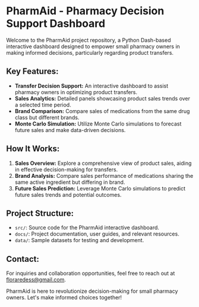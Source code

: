 # PharmAid - Pharmacy Decision Support Dashboard

Welcome to the PharmAid project repository, a Python Dash-based interactive dashboard designed to empower small pharmacy owners in making informed decisions, particularly regarding product transfers.

## Key Features:

- **Transfer Decision Support:** An interactive dashboard to assist pharmacy owners in optimizing product transfers.
- **Sales Analytics:** Detailed panels showcasing product sales trends over a selected time period.
- **Brand Comparison:** Compare sales of medications from the same drug class but different brands.
- **Monte Carlo Simulation:** Utilize Monte Carlo simulations to forecast future sales and make data-driven decisions.

## How It Works:

1. **Sales Overview:** Explore a comprehensive view of product sales, aiding in effective decision-making for transfers.
2. **Brand Analysis:** Compare sales performance of medications sharing the same active ingredient but differing in brand.
3. **Future Sales Prediction:** Leverage Monte Carlo simulations to predict future sales trends and potential outcomes.


## Project Structure:

- `src/`: Source code for the PharmAid interactive dashboard.
- `docs/`: Project documentation, user guides, and relevant resources.
- `data/`: Sample datasets for testing and development.

## Contact:

For inquiries and collaboration opportunities, feel free to reach out at [floraredess@gmail.com](mailto:floraredess@gmail.com).

PharmAid is here to revolutionize decision-making for small pharmacy owners. Let's make informed choices together!
